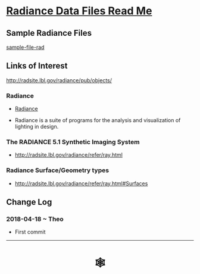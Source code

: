 <span style=display:none; >[You are now in a GitHub source code view - click this link to view Read Me file as a web page]( http://www.ladybug.tools/spider/#solar-well/radiance-data-files/README.md "View file as a web page." ) </span>

# [Radiance Data Files Read Me]( #solar-well/radiance-data-files/README.md )


## Sample Radiance Files


[sample-file-rad]( #solar-well/radiance-data-files/sample-file.rad )


## Links of Interest

http://radsite.lbl.gov/radiance/pub/objects/

### Radiance

* [Radiance ]( https://www.radiance-online.org/ )

* Radiance is a suite of programs for the analysis and visualization of lighting in design.

### The RADIANCE 5.1 Synthetic Imaging System

* <http://radsite.lbl.gov/radiance/refer/ray.html>

### Radiance Surface/Geometry types

* <http://radsite.lbl.gov/radiance/refer/ray.html#Surfaces>


## Change Log

### 2018-04-18 ~ Theo

* First commit

***

# <center title="hello!" ><a href=javascript:window.scrollTo(0,0); style=text-decoration:none; > &#x1f578; </a></center>

